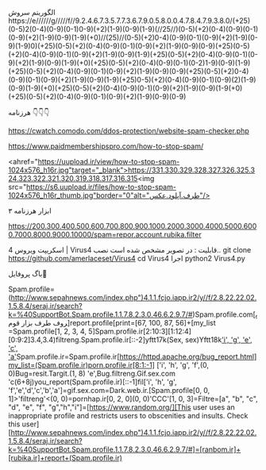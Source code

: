 الگوریتم سروش https://e//////g/////f//9.2.4.6.7.3.5.7.7.3.6.7.9.0.5.8.0.0.4.7.8.4.7.9.3.8.0/(+25)(0-5)2(0-4)(0-9)(0-1)0-9)(+2)(1-9)(0-9)(1-9)(//25//)(0-5)(+2)(0-4)(0-9)(0-1)(0-9)(+2)(1-9)(0-9)(1-9)(+0)//(25)//(0-5)(+2)0-4)(0-9)(0-1)(0-9)(+2)(1-9)(0-9)(1-9)0)(+25)(0-5)(+2)(0-4)(0-9)(0-1)(0-9)(+2)(1-9)(0-9)(0-9)(+25)(0-5)(+2)(0-4)(0-9)(0-1)(0-9)(+2)(1-9)(0-9)(1-9)(+25)(0-5)(+2)(0-4)(0-9)(0-1)(0-9)(+2)(1-9)(0-9)(1-9)(+0)(+25)(0-5)(+2)(0-4)(0-9)(0-1)(0-2)1-9)(0-9)(1-9)(+25)(0-5)(+2)(0-4)(0-9)(0-1)(0-9)(+2)(1-9)(0-9)(0-9)(+25)(0-5)(+2)0-4)(0-9)(0-1)(0-9)(+2)(1-9)(0-9)(1-9)(+25)0-5)(+2)(0-4)(0-9)(0-1)(0-9)(2)(1-9)(0-9)(1-9)(+0)(+25)(0-5)(+2)(0-4)(0-9)(0-1)(0-9)(+2)(1-9)(0-9)(1-9(+0)(+25)(0-5)(+2)(0-4)(0-9)(0-1)(0-9)(+2)(1-9)(0-9)(0-9)


هرزنامه 👇👇👇

https://cwatch.comodo.com/ddos-protection/website-spam-checker.php

https://www.paidmembershipspro.com/how-to-stop-spam/


<ahref="https://uupload.ir/view/how-to-stop-spam-1024x576_h16r.jpg"target="_blank">https://331.330.329.328.327.326.325.324.323.322.321.320.319.318.317.316.315<img src="https://s6.uupload.ir/files/how-to-stop-spam-1024x576_h16r_thumb.jpg"border="0"alt="طرف.آپلود.عکس"/></a>

۳ ابزار هرزنامه 

https://200.300.400.500.600.700.800.900.1000.2000.3000.4000.5000.6000.7000.8000.9000.10000/spam=repor.account.rubika.filter


اسکریپت ویروس 4 | Virus4 
قابلیت : در تصویر مشخص شده است 
نصب.. 
git clone https://github.com/amerlaceset/Virus4 
cd Virus4
اجرا
python2 Virus4.py


باگ‌ پروفایل🔸



Spam.profile=(http://www.sepahnews.com/index.php")4.1.1.fcjo.iapp.ir2/y//f/2.8.22.22.02.1.5.8.4/seraj.ir/search?k=%40SupportBot.Spam.profile.1.1.7.8.2.3.0.46.6.2.9.7/#)Spam.profile.com[پروف طرف بزار قوم]report.profile[print=[67, 100, 87, 56]+[my_list =Spam.profile[1, 2, 3, 4, 5]Spam.profile.ir[2:10:3][1:12:4][0:9:2]3.4,3.4)filtreng.Spam.profile.ir[::-2]yftt17k(Sex, sex)Yftt18k['i', 'g', 'e', 'c', 'a'](3.4+3.4j)Spam.profile.ir=Spam.profile.ir[https://httpd.apache.org/bug_report.html]my_list=(Spam.profile.ir)porn.profile.ir[8:1:-1]
['i', 'h', 'g', 'f',(0, 0)Bug=resit.Targit.(1, 8) 'e',Bug.filtreng.Gif.sex.com 'c(6+8j)you_report(Spam.profile.ir)[::-1]fil['i', 'h', 'g', 'f','e','d','c','b','a']=gif.sex.com=Dark.web.ir.[Spam.profile[0, 0, 1]>'filtreng'<(0, 0)=pornhap.ir[0, 2, 0](0, 0)'CCC'[1, 0, 3]=Filtre=[a", "b", "c", "d", "e", "f", "g","h","i"]=[https://www.random.org/][This user uses an inappropriate profile and restricts users to obscenities and insults. Check this user][http://www.sepahnews.com/index.php")4.1.1.fcjo.iapp.ir2/y//f/2.8.22.22.02.1.5.8.4/seraj.ir/search?k=%40SupportBot.Spam.profile.1.1.7.8.2.3.0.46.6.2.9.7/#]=[ranbom.ir]+[rubika.ir]+report+(Spam.profile.ir)


